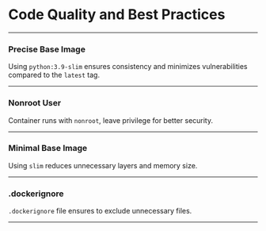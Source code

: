 # Code Quality and Best Practices

---

### Precise Base Image
Using ```python:3.9-slim``` ensures consistency and minimizes vulnerabilities compared to the ```latest``` tag.

---

### Nonroot User
Container runs with ```nonroot```, leave privilege for better security.

---

### Minimal Base Image
Using ```slim``` reduces unnecessary layers and memory size.

---
### .dockerignore
```.dockerignore``` file ensures to exclude unnecessary files.

---
